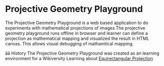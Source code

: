 # Projective Geometry Playground
The Projective Geometry Playground is a web based application to do experiments with mathematical projections of images.The projective geometry playground runs offline in browser  and learner can define a projection as mathematical mapping and visualized the result in HTML canvas. This allows visual debugging of mathamtical mapping. 

ää History 
The Projective Geometry Playground was created as an learning environment for a Wikiversity Learning about [Equirectangular Projection](https://en.wikiversity.org/wiki/Equirectangular_projection) 
